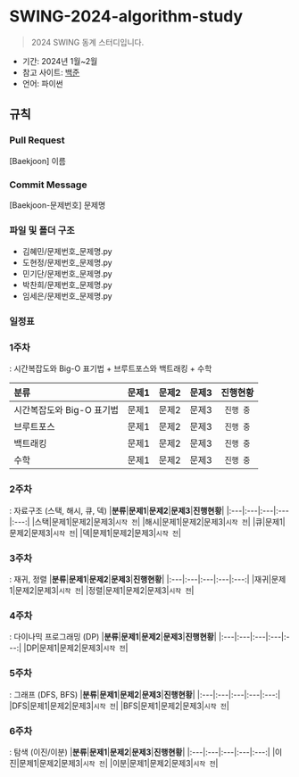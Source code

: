 # SWING-2024-algorithm-study
> 2024 SWING 동계 스터디입니다.


- 기간: 2024년 1월~2월
- 참고 사이트: [백준](https://www.acmicpc.net/)
- 언어: 파이썬

## 규칙
### Pull Request
[Baekjoon] 이름

### Commit Message
[Baekjoon-문제번호] 문제명

### 파일 및 폴더 구조
- 김혜민/문제번호_문제명.py
- 도현정/문제번호_문제명.py
- 민기단/문제번호_문제명.py
- 박찬희/문제번호_문제명.py
- 임세은/문제번호_문제명.py

### 일정표
### 1주차
: 시간복잡도와 Big-O 표기법 + 브루트포스와 백트래킹 + 수학

|**분류**|**문제1**|**문제2**|**문제3**|**진행현황**|
|:---|:---|:---|:---|:---:|
|시간복잡도와 Big-O 표기법|문제1|문제2|문제3|`진행 중`|
|브루트포스|문제1|문제2|문제3|`진행 중`|
|백트래킹|문제1|문제2|문제3|`진행 중`|
|수학|문제1|문제2|문제3|`진행 중`|


### 2주차
: 자료구조 (스택, 해시, 큐, 덱)
|**분류**|**문제1**|**문제2**|**문제3**|**진행현황**|
|:---|:---|:---|:---|:---:|
|스택|문제1|문제2|문제3|`시작 전`|
|해시|문제1|문제2|문제3|`시작 전`|
|큐|문제1|문제2|문제3|`시작 전`|
|덱|문제1|문제2|문제3|`시작 전`|

### 3주차
: 재귀, 정렬
|**분류**|**문제1**|**문제2**|**문제3**|**진행현황**|
|:---|:---|:---|:---|:---:|
|재귀|문제1|문제2|문제3|`시작 전`|
|정렬|문제1|문제2|문제3|`시작 전`|


### 4주차
: 다이나믹 프로그래밍 (DP)
|**분류**|**문제1**|**문제2**|**문제3**|**진행현황**|
|:---|:---|:---|:---|:---:|
|DP|문제1|문제2|문제3|`시작 전`|

### 5주차
: 그래프 (DFS, BFS)
|**분류**|**문제1**|**문제2**|**문제3**|**진행현황**|
|:---|:---|:---|:---|:---:|
|DFS|문제1|문제2|문제3|`시작 전`|
|BFS|문제1|문제2|문제3|`시작 전`|


### 6주차
: 탐색 (이진/이분)
|**분류**|**문제1**|**문제2**|**문제3**|**진행현황**|
|:---|:---|:---|:---|:---:|
|이진|문제1|문제2|문제3|`시작 전`|
|이분|문제1|문제2|문제3|`시작 전`|

